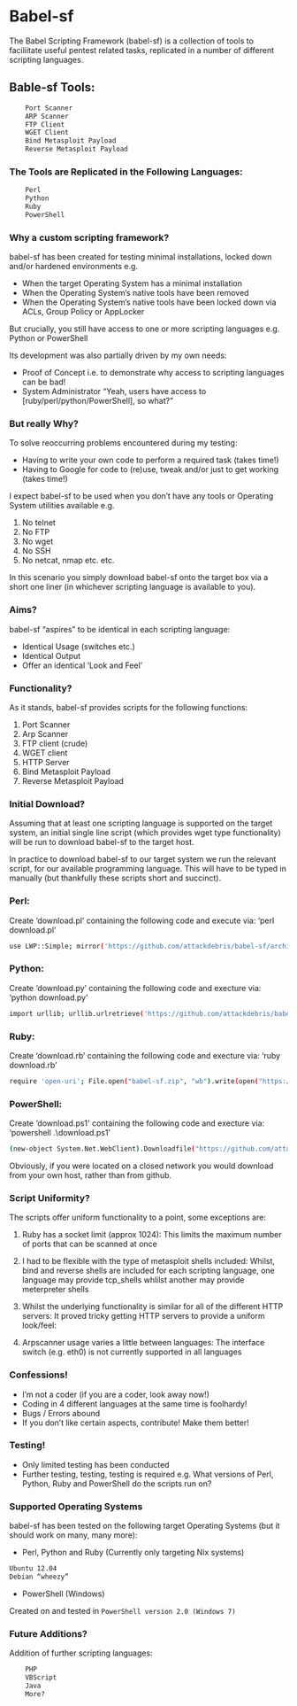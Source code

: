 # Babel-sf

The Babel Scripting Framework (babel-sf) is a collection of tools to faciliitate useful pentest related tasks, replicated in a number of different scripting languages.

## Bable-sf Tools:
```bash
    Port Scanner
    ARP Scanner
    FTP Client
    WGET Client
    Bind Metasploit Payload
    Reverse Metasploit Payload
````

### The Tools are Replicated in the Following Languages:
```bash
    Perl
    Python
    Ruby
    PowerShell
```

### Why a custom scripting framework?

babel-sf has been created for testing minimal installations, locked down and/or hardened environments e.g.

* When the target Operating System has a minimal installation
* When the Operating System’s native tools have been removed
* When the Operating System’s native tools have been locked down via ACLs, Group Policy or AppLocker

But crucially, you still have access to one or more scripting languages e.g. Python or PowerShell

Its development was also partially driven by my own needs:

* Proof of Concept i.e. to demonstrate why access to scripting languages can be bad!
* System Administrator “Yeah, users have access to [ruby/perl/python/PowerShell], so what?”

### But really Why?

To solve reoccurring problems encountered during my testing:

* Having to write your own code to perform a required task (takes time!)
* Having to Google for code to (re)use, tweak and/or just to get working (takes time!)

I expect babel-sf to be used when you don’t have any tools or Operating System utilities available e.g.

1. No telnet
2. No FTP
3. No wget
4. No SSH
5. No netcat, nmap etc. etc.

In this scenario you simply download babel-sf onto the target box via a short one liner (in whichever scripting language is available to you).

### Aims?

babel-sf “aspires” to be identical in each scripting language:

* Identical Usage (switches etc.)
* Identical Output
* Offer an identical ‘Look and Feel’

### Functionality?

As it stands, babel-sf provides scripts for the following functions:

1. Port Scanner 
2. Arp Scanner 
3. FTP client (crude)
4. WGET client
5. HTTP Server
6. Bind Metasploit Payload
7. Reverse Metasploit Payload

### Initial Download?

Assuming that at least one scripting language is supported on the target system, an initial single line script (which provides wget type functionality) will be run to download babel-sf to the target host.

In practice to download babel-sf to our target system we run the relevant script, for our available programming language.  This will have to be typed in manually (but thankfully these scripts short and succinct).

### Perl:

Create ‘download.pl’ containing the following code and execute via: ‘perl download.pl’

```bash
use LWP::Simple; mirror('https://github.com/attackdebris/babel-sf/archive/master.zip', 'babel-sf.zip');
```

### Python:

Create ‘download.py’ containing the following code and execture via: ‘python download.py’

```bash
import urllib; urllib.urlretrieve('https://github.com/attackdebris/babel-sf/archive/master.zip', 'babel-sf.zip')
```

### Ruby:

Create ‘download.rb’ containing the following code and execture via: ‘ruby download.rb’

```bash
require 'open-uri'; File.open("babel-sf.zip", "wb").write(open("https://github.com/attackdebris/babel-sf/archive/master.zip", "rb").read)
```

### PowerShell:

Create ‘download.ps1' containing the following code and execture via: ‘powershell .\download.ps1'

```bash
(new-object System.Net.WebClient).Downloadfile("https://github.com/attackdebris/babel-sf/archive/master.zip","babel-sf.zip")
```

Obviously, if you were located on a closed network you would download from your own host, rather than from github.

### Script Uniformity?

The scripts offer uniform functionality to a point, some exceptions are:

1. Ruby has a socket limit (approx 1024):  This limits the maximum number of ports that can be scanned at once

2. I had to be flexible with the type of metasploit shells included:  Whilst, bind and reverse shells are included for each scripting language, one language may provide tcp_shells whlilst another may provide meterpreter shells

3. Whilst the underlying functionality is similar for all of the different HTTP servers: It proved tricky getting HTTP servers to provide a uniform look/feel:

4. Arpscanner usage varies a little between languages: The interface switch (e.g. eth0) is not currently supported in all languages

### Confessions!

* I’m not a coder (if you are a coder, look away now!)
* Coding in 4 different languages at the same time is foolhardy!
* Bugs / Errors abound
* If you don’t like certain aspects, contribute! Make them better!

### Testing!

* Only limited testing has been conducted
* Further testing, testing, testing is required e.g. What versions of Perl, Python, Ruby and PowerShell do the scripts run on?

### Supported Operating Systems

babel-sf has been tested on the following target Operating Systems (but it should work on many, many more):

* Perl, Python and Ruby (Currently only targeting Nix systems)

```bash
Ubuntu 12.04
Debian “wheezy”
```

* PowerShell (Windows)

Created on and tested in `PowerShell version 2.0 (Windows 7)`

### Future Additions?

Addition of further scripting languages:

```bash
    PHP
    VBScript
    Java
    More?
```
